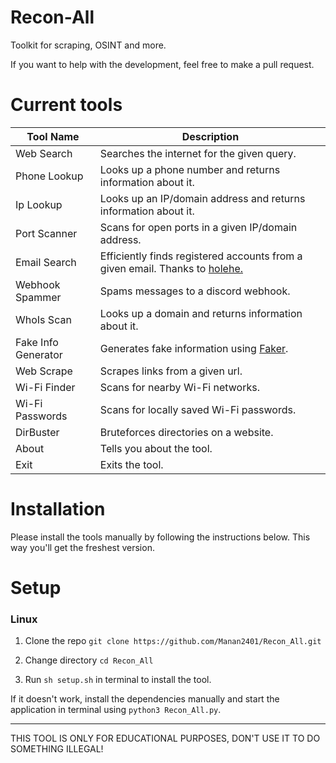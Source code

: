 # Recon-All

Toolkit for scraping, OSINT and more.

If you want to help with the development, feel free to make a pull request.


# Current tools
| Tool Name           | Description                                                                                                       |
|---------------------|-------------------------------------------------------------------------------------------------------------------|
| Web Search          | Searches the internet for the given query.                                                                        |
| Phone Lookup        | Looks up a phone number and returns information about it.                                                         |
| Ip Lookup           | Looks up an IP/domain address and returns information about it.                                                   |
| Port Scanner        | Scans for open ports in a given IP/domain address.                                                                |
| Email Search        | Efficiently finds registered accounts from a given email. Thanks to [holehe.](https://github.com/megadose/holehe) |
| Webhook Spammer     | Spams messages to a discord webhook.                                                                              |
| WhoIs Scan          | Looks up a domain and returns information about it.                                                               |
| Fake Info Generator | Generates fake information using [Faker](https://pypi.org/project/Faker/).                                        |
| Web Scrape          | Scrapes links from a given url.                                                                                   |
| Wi-Fi Finder        | Scans for nearby Wi-Fi networks.                                                                                  |
| Wi-Fi Passwords     | Scans for locally saved Wi-Fi passwords.                                                                          |
| DirBuster           | Bruteforces directories on a website.                                                                             |
| About               | Tells you about the tool.                                                                                         |
| Exit                | Exits the tool.                                                                                                   |


# Installation
Please install the tools manually by following the instructions below. This way you'll get the freshest version.

# Setup
### Linux
1. Clone the repo `git clone https://github.com/Manan2401/Recon_All.git`

2. Change directory `cd Recon_All`

3. Run `sh setup.sh` in terminal to install the tool.

If it doesn't work, install the dependencies manually and start the application in terminal using `python3 Recon_All.py`.


-------------------------------------------
THIS TOOL IS ONLY FOR EDUCATIONAL PURPOSES, DON'T USE IT TO DO SOMETHING ILLEGAL!
